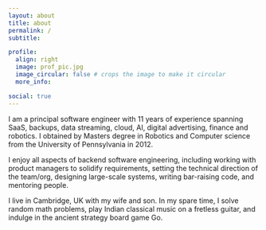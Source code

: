 ```yaml
---
layout: about
title: about
permalink: /
subtitle:

profile:
  align: right
  image: prof_pic.jpg
  image_circular: false # crops the image to make it circular
  more_info:

social: true
---
```


I am a principal software engineer with 11 years of experience spanning SaaS, backups, data streaming, cloud, AI, digital advertising, finance and robotics. I obtained by Masters degree in Robotics and Computer science from the University of Pennsylvania in 2012.

I enjoy all aspects of backend software engineering, including working with product managers to solidify requirements, setting the technical direction of the team/org, designing large-scale systems, writing bar-raising code, and mentoring people.

I live in Cambridge, UK with my wife and son. In my spare time, I solve random math problems, play Indian classical music on a fretless guitar, and indulge in the ancient strategy board game Go.
